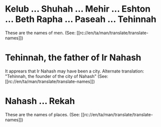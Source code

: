 # Kelub ... Shuhah ... Mehir ... Eshton ... Beth Rapha ... Paseah ... Tehinnah

These are the names of men. (See: [[rc://en/ta/man/translate/translate-names]])

# Tehinnah, the father of Ir Nahash

It apprears that Ir Nahash may have been a city. Alternate translation: "Tehinnah, the founder of the city of Nahash" (See: [[rc://en/ta/man/translate/translate-names]])

# Nahash ... Rekah

These are the names of places. (See: [[rc://en/ta/man/translate/translate-names]])

